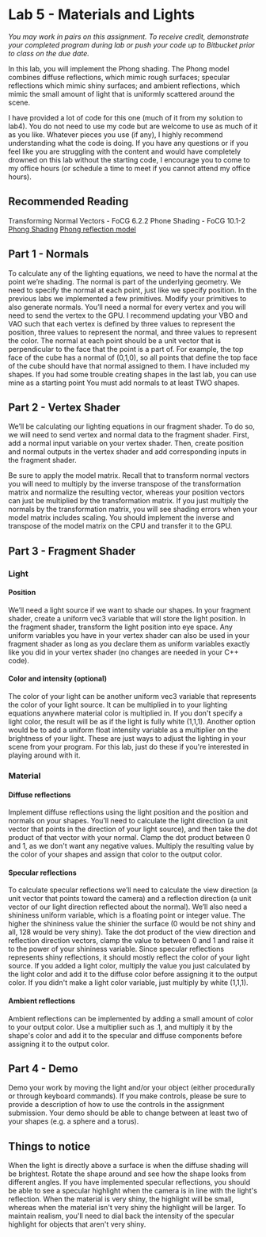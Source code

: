 # Lab 5 - Materials and Lights

*You may work in pairs on this assignment. To receive credit, demonstrate your
completed program during lab or push your code up to Bitbucket prior to class on
the due date.*

In this lab, you will implement the Phong shading. The Phong model combines
diffuse reflections, which mimic rough surfaces; specular reflections which
mimic shiny surfaces; and ambient reflections, which mimic the small amount of
light that is uniformly scattered around the scene.

I have provided a lot of code for this one (much of it from my solution to
lab4).  You do not need to use my code but are welcome to use as much of it as
you like.  Whatever pieces you use (if any), I highly recommend understanding
what the code is doing.  If you have any questions or if you feel like you are
struggling with the content and would have completely drowned on this lab
without the starting code, I encourage you to come to my office hours (or
schedule a time to meet if you cannot attend my office hours).

## Recommended Reading

Transforming Normal Vectors - FoCG 6.2.2
Phone Shading - FoCG 10.1-2
[Phong Shading](https://learnopengl.com/Lighting/Basic-Lighting)
[Phong reflection model](http://en.wikipedia.org/wiki/Phong_reflection_model)

## Part 1 - Normals

To calculate any of the lighting equations, we need to have the normal at the
point we’re shading. The normal is part of the underlying geometry. We need to
specify the normal at each point, just like we specify position. In the previous
labs we implemented a few primitives.  Modify your primitives to also generate
normals. You’ll need a normal for every vertex and you will need to send the
vertex to the GPU. I recommend updating your VBO and VAO such that each vertex
is defined by three values to represent the position, three values to represent
the normal, and three values to represent the color.  The normal at each point
should be a unit vector that is perpendicular to the face that the point is a
part of. For example, the top face of the cube has a normal of (0,1,0), so all
points that define the top face of the cube should have that normal assigned to
them.  I have included my shapes. If you had some trouble creating shapes in the
last lab, you can use mine as a starting point  You must add normals to at least
TWO shapes.

## Part 2 - Vertex Shader

We’ll be calculating our lighting equations in our fragment shader. To do so, we
will need to send vertex and normal data to the fragment shader.  First, add a
normal input variable on your vertex shader. Then, create position and normal
outputs in the vertex shader and add corresponding inputs in the fragment
shader.

Be sure to apply the model matrix. Recall that to transform normal vectors you
will need to multiply by the inverse transpose of the transformation matrix and
normalize the resulting vector, whereas your position vectors can just be
multiplied by the transformation matrix. If you just multiply the normals by the
transformation matrix, you will see shading errors when your model matrix
includes scaling.  You should implement the inverse and transpose of the model
matrix on the CPU and transfer it to the GPU.

## Part 3 - Fragment Shader

### Light

#### Position

We’ll need a light source if we want to shade our shapes. In your fragment shader,
create a uniform vec3 variable that will store the light position.  In the
fragment shader, transform the light position into eye space. Any uniform
variables you have in your vertex shader can also be used in your fragment
shader as long as you declare them as uniform variables exactly like you did in
your vertex shader (no changes are needed in your C++ code).

#### Color and intensity (optional)

The color of your light can be another uniform vec3 variable that represents the
color of your light source. It can be multiplied in to your lighting equations
anywhere material color is multiplied in. If you don't specify a light color,
the result will be as if the light is fully white (1,1,1). Another option would
be to add a uniform float intensity variable as a multiplier on the brightness
of your light. These are just ways to adjust the lighting in your scene from
your program. For this lab, just do these if you're interested in playing around
with it.

### Material

#### Diffuse reflections

Implement diffuse reflections using the light position and the position and
normals on your shapes. You’ll need to calculate the light direction (a unit
vector that points in the direction of your light source), and then take the dot
product of that vector with your normal. Clamp the dot product between 0 and 1,
as we don't want any negative values. Multiply the resulting value by the color
of your shapes and assign that color to the output color.

#### Specular reflections

To calculate specular reflections we’ll need to calculate the view direction (a
unit vector that points toward the camera) and a reflection direction (a unit
vector of our light direction reflected about the normal). We’ll also need a
shininess uniform variable, which is a floating point or integer value. The
higher the shininess value the shinier the surface (0 would be not shiny and
all, 128 would be very shiny). Take the dot product of the view direction and
reflection direction vectors, clamp the value to between 0 and 1 and raise it to
the power of your shininess variable. Since specular reflections represents
shiny reflections, it should mostly reflect the color of your light source. If
you added a light color, multiply the value you just calculated by the light
color and add it to the diffuse color before assigning it to the output color.
If you didn't make a light color variable, just multiply by white (1,1,1).

#### Ambient reflections

Ambient reflections can be implemented by adding a small amount of color to your
output color. Use a multiplier such as .1, and multiply it by the shape's color
and add it to the specular and diffuse components before assigning it to the
output color.

## Part 4 - Demo

Demo your work by moving the light and/or your object (either procedurally or
through keyboard commands).  If you make controls, please be sure to provide a
description of how to use the controls in the assignment submission.  Your demo
should be able to change between at least two of your shapes (e.g. a sphere and
a torus).

## Things to notice

When the light is directly above a surface is when the diffuse shading will be
brightest. Rotate the shape around and see how the shape looks from different
angles. If you have implemented specular reflections, you should be able to see
a specular highlight when the camera is in line with the light's reflection.
When the material is very shiny, the highlight will be small, whereas when the
material isn't very shiny the highlight will be larger. To maintain realism,
you'll need to dial back the intensity of the specular highlight for objects
that aren't very shiny.
